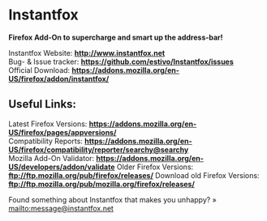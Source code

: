 Instantfox
==========

**Firefox Add-On to supercharge and smart up the address-bar!**

Instantfox Website: **<http://www.instantfox.net>**  
Bug- & Issue tracker: **<https://github.com/estivo/Instantfox/issues>**  
Official Download: **<https://addons.mozilla.org/en-US/firefox/addon/instantfox/>**  

Useful Links:
-------------

Latest Firefox Versions: **<https://addons.mozilla.org/en-US/firefox/pages/appversions/>**  
Compatibility Reports: **<https://addons.mozilla.org/en-US/firefox/compatibility/reporter/searchy@searchy>**  
Mozilla Add-On Validator: **<https://addons.mozilla.org/en-US/developers/addon/validate>**
Older Firefox Versions: **<ftp://ftp.mozilla.org/pub/firefox/releases/>**
Download old Firefox Versions: **<ftp://ftp.mozilla.org/pub/mozilla.org/firefox/releases/>**

Found something about Instantfox that makes you unhappy? » <mailto:message@instantfox.net>